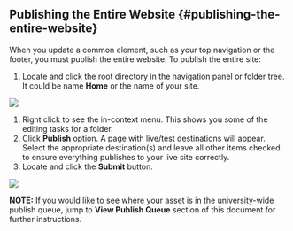 ## Publishing the Entire Website {#publishing-the-entire-website}

When you update a common element, such as your top navigation or the footer, you must publish the entire website. To publish the entire site:

1. Locate and click the root directory in the navigation panel or folder tree. It could be name **Home** or the name of your site.

![](https://northwestern-engineering.gitbooks.io/main-mccormick-site/content/assets/77.png)

1. Right click to see the in-context menu. This shows you some of the editing tasks for a folder.
2. Click **Publish** option. A page with live/test destinations will appear. Select the appropriate destination\(s\) and leave all other items checked to ensure everything publishes to your live site correctly.
3. Locate and click the **Submit** button.

![](https://northwestern-engineering.gitbooks.io/main-mccormick-site/content/assets/78.png)

**NOTE:** If you would like to see where your asset is in the university-wide publish queue, jump to **View Publish Queue** section of this document for further instructions.

